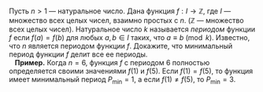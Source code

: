 Пусть $n > 1$ — натуральное число. Дана функция $f:I \to \mathbb{Z},$ где $I$ — множество всех целых чисел, взаимно простых с $n$. ($\mathbb{Z}$ — множество всех целых чисел). Натуральное число $k$ называется *периодом* функции $f$ если  $f(a)=f(b)$ для любых $a,b\in I$ таких, что  $a \equiv b \pmod k$. 
Известно, что $n$ является периодом функции $f.$ Докажите, что минимальный период функции $f$ делит все ее периоды. 
<br/>&nbsp;&nbsp;&nbsp;<b>Пример.</b> Когда $n=6,$ функция $f$ с периодом 6 полностью определяется своими 
значениями $f(1)$ и $f(5).$ Если $f(1)=f(5),$ то функция имеет минимальный период 
$P_{\min}=1$, а если $f(1)\ne f(5),$ то $P_{\min}=3.$